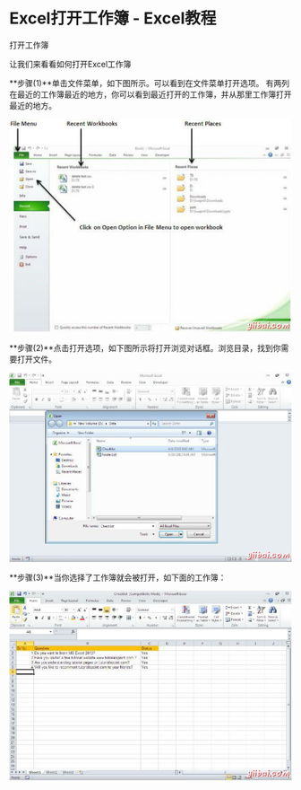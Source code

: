 # Excel打开工作簿 - Excel教程

打开工作簿

让我们来看看如何打开Excel工作簿

**步骤(1)**单击文件菜单，如下图所示。可以看到在文件菜单打开选项。 有两列在最近的工作簿最近的地方，你可以看到最近打开的工作簿，并从那里工作簿打开最近的地方。

![File Menu](../img/12240T0Z-0.jpg)

**步骤(2)**点击打开选项，如下图所示将打开浏览对话框。浏览目录，找到你需要打开文件。

![Open Dialog](../img/12240WE5-1.jpg)

**步骤(3)**当你选择了工作簿就会被打开，如下面的工作簿：

![File Menu](../img/12240R017-2.jpg)

